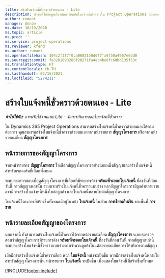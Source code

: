 ```yaml
---
title: สร้างใบแจ้งหนี้ชั่วคราวด้วยตนเอง - Lite
description: หัวข้อนี้ให้ข้อมูลเกี่ยวกับการยืนยันใบแจ้งหนี้ชั่วคราวใน Project Operations ด้วยตนเอง
author: rumant
manager: Annbe
ms.date: 10/19/2020
ms.topic: article
ms.prod: ''
ms.service: project-operations
ms.reviewer: kfend
ms.author: rumant
ms.openlocfilehash: 104c2f3f7f0ca0682158d0f7fa0f50a4967e6dd0
ms.sourcegitcommit: fa32b1893286f20271fa4ec4be8fc68bd135f53c
ms.translationtype: HT
ms.contentlocale: th-TH
ms.lasthandoff: 02/15/2021
ms.locfileid: "5274211"
---
```

# <a name="create-a-manual-proforma-invoice---lite"></a>สร้างใบแจ้งหนี้ชั่วคราวด้วยตนเอง - Lite

_**นำไปใช้กับ:** การปรับใช้งานแบบ Lite - จัดการกับการออกใบแจ้งหนี้ชั่วคราว_

ใน Dynamics 365 Project Operations สามารถสร้างใบแจ้งหนี้ชั่วคราวด้วยตนเองได้ตามต้องการ คุณสามารถสร้างใบแจ้งหนี้ชั่วคราวด้วยตนเองจากหน้ารายการ **สัญญาโครงการ** หรือจากหน้ารายละเอียด **สัญญาโครงการ**

##  <a name="project-contracts-list-page"></a>หน้ารายการของสัญญาโครงการ

จากหน้ารายการ **สัญญาโครงการ** ให้เลือกสัญญาโครงการอย่างน้อยหนึ่งสัญญาและสร้างใบแจ้งหนี้สำหรับเรกคอร์ดที่เลือกทั้งหมด

ระบบจะตรวจสอบเพื่อดูสัญญาโครงการที่เลือกที่มีรายการค้าง **พร้อมที่จะออกใบแจ้งหนี้** ที่ลงวันที่ก่อนวันนี้ จากสัญญาเหล่านั้น ระบบจะสร้างใบแจ้งหนี้ชั่วคราวแบบร่าง หากสัญญาโครงการมีลูกค้าหลายราย อาจมีการสร้างใบแจ้งหนี้หนึ่งใบต่อลูกค้า และใบแจ้งหนี้หลายใบต่อสัญญาโครงการ

ใบแจ้งหนี้โครงการที่สร้างขึ้นทั้งหมดมีอยู่ในหน้า **ใบแจ้งหนี้** ในส่วน **การเรียกเก็บเงิน** ของพื้นที่ **การขาย**

## <a name="project-contract-details-page"></a>หน้ารายละเอียดสัญญาของโครงการ

นอกจากนี้ ยังสามารถสร้างใบแจ้งหนี้ชั่วคราวได้จากหน้ารายละเอียด **สัญญาโครงการ** ระบบจะตรวจสอบว่าสัญญาโครงการมีรายการค้าง **พร้อมที่จะออกใบแจ้งหนี้** ที่ลงวันที่ก่อนวันนี้ จากสัญญาเหล่านี้ ระบบจะสร้างใบแจ้งหนี้ชั่วคราวแบบร่างตามจำนวนลูกค้าในแต่ละรายละเอียดการให้บริการตามสัญญา

เมื่อมีการสร้างใบแจ้งหนี้ชั่วคราวเดียว หน้า **ใบแจ้งหนี้** หน้าจะเปิดขึ้น หากมีการสร้างใบแจ้งหนี้หลายใบสำหรับสัญญาโครงการนั้น หน้ารายการ **ใบแจ้งหนี้** จะเปิดขึ้น เพื่อแสดงใบแจ้งหนี้ที่สร้างขึ้นทั้งหมด


[!INCLUDE[footer-include](../../includes/footer-banner.md)]